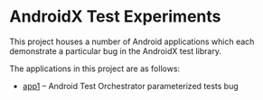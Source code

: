 # AndroidX Test Experiments

This project houses a number of Android applications which each demonstrate a particular bug in the AndroidX test library.

The applications in this project are as follows:

* [app1](app1) – Android Test Orchestrator parameterized tests bug